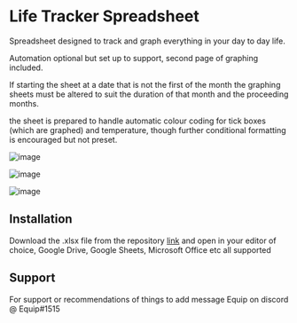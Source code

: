 
# Life Tracker Spreadsheet

Spreadsheet designed to track and graph everything in your day to day life. 

Automation optional but set up to support, second page of graphing included. 

If starting the sheet at a date that is not the first of the month the graphing sheets must be altered to suit the duration of that month and the proceeding months. 

the sheet is prepared to handle automatic colour coding for tick boxes (which are graphed) and temperature, though further conditional formatting is encouraged but not preset.

![image](https://user-images.githubusercontent.com/72751518/197677150-353dd5c3-9cca-486d-b550-b81f1bdf4114.png)

![image](https://user-images.githubusercontent.com/72751518/197677161-92eff28b-1f4c-496b-9f15-c95a17455a23.png)

![image](https://user-images.githubusercontent.com/72751518/197677283-b97dc97b-8e8f-44a0-8bda-569c82db4476.png)



## Installation

Download the .xlsx file from the repository [link](https://github.com/equipter/Life-Tracker/blob/main/Template.xlsx) and open in your editor of choice, Google Drive, Google Sheets, Microsoft Office etc all supported 
    
## Support

For support or recommendations of things to add message Equip on discord @ Equip#1515



